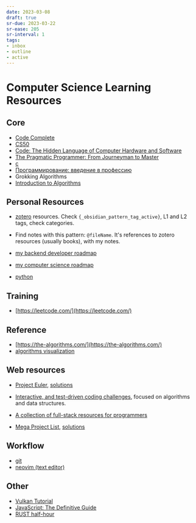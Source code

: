 ```yaml
---
date: 2023-03-08
draft: true
sr-due: 2023-03-22
sr-ease: 205
sr-interval: 1
tags:
- inbox
- outline
- active
---
```


# Computer Science Learning Resources

## Core


- [Code Complete](./%40SteveMcConnellCodeComplete2004.md)
- [CS50](https://www.youtube.com/playlist?list=PLawfWYMUziZqyUL5QDLVbe3j5BKWj42E5)
- [Code: The Hidden Language of Computer Hardware and Software](./%40CharlesPetzoldCodeHiddenLanguage2000.md)
- [The Pragmatic Programmer: From Journeyman to Master](./%40AndrewHuntPragmaticProgrammerYour2019.md)
- [c](./c%20%28programming%20language%29.md)
- [Программирование: введение в профессию](./%40AndreyViktorovichStolyarovProgrammirovanieVvedenieProfessiyu2021b.md)
- Grokking Algorithms
- [Introduction to Algorithms](./%40ThomasHCormenIntroductionAlgorithms2022.md)

## Personal Resources


- [zotero](./zotero.md) resources. Check `{_obsidian_pattern_tag_active}`, L1 and L2 tags, check
  categories.

- Find notes with this pattern: `@fileName`. It's references to zotero resources
  (usually books), with my notes.

- [my backend developer roadmap](./my%20backend%20developer%20roadmap.md)
- [my computer science roadmap](./my%20computer%20science%20roadmap.md)
- [python](./python.md)

## Training


- [https://leetcode.com/](https://leetcode.com/)

## Reference


- [https://the-algorithms.com/](https://the-algorithms.com/)
- [algorithms visualization](https://cmps-people.ok.ubc.ca/ylucet/DS/Algorithms.html)

## Web resources


- [Project Euler](https://projecteuler.net/),
  [solutions](https://www.nayuki.io/page/project-euler-solutions)

- [Interactive, and test-driven coding challenges](https://github.com/donnemartin/interactive-coding-challenges),
  focused on algorithms and data structures.

- [A collection of full-stack resources for programmers](https://github.com/charlax/professional-programming)
- [Mega Project List](https://github.com/karan/Projects),
  [solutions](https://github.com/karan/Projects-Solutions)

## Workflow


- [git](./git.md)
- [neovim (text editor)](./neovim%20%28text%20editor%29.md)

## Other


- [Vulkan Tutorial](https://vulkan-tutorial.com/)
- [JavaScript: The Definitive Guide](./%40DavidFlanaganJavaScriptDefinitiveGuide2020.md)
- [RUST half-hour](https://fasterthanli.me/articles/a-half-hour-to-learn-rust)